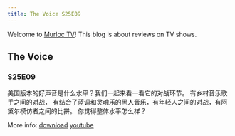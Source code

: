 ```yaml
---
title: The Voice S25E09
---
```

Welcome to [Murloc TV](https://murloc.icu/)! This blog is about reviews on TV shows.
## The Voice

### S25E09

美国版本的好声音是什么水平？我们一起来看一看它的对战环节。
有乡村音乐歌手之间的对战， 有结合了蓝调和灵魂乐的黑人音乐，有年轻人之间的对战，有阿黛尔模仿者之间的比拼。
你觉得整体水平怎么样？

More info: [download](https://murloc.icu/torrents/fc8005d1783ccb1e94d83b92061d1d78e3ba1bf3/) [youtube](https://youtu.be/TnS9KNlBU4U?si=cYirIOumlPEuk6sR)